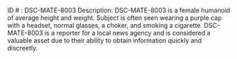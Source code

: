 ID # : DSC-MATE-8003
Description: DSC-MATE-8003 is a female humanoid of average height and weight. Subject is often seen wearing a purple cap with a headset, normal glasses, a choker, and smoking a cigarette. DSC-MATE-8003 is a reporter for a local news agency and is considered a valuable asset due to their ability to obtain information quickly and discreetly.